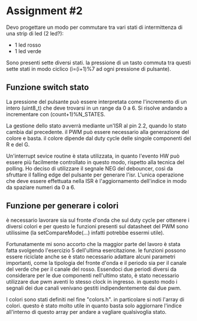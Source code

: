 # Assignment \#2

Devo progettare un modo per commutare tra vari stati di intermittenza di una strip di led (2 led?):

- 1 led rosso
- 1 led verde

Sono presenti sette diversi stati. la pressione di un tasto commuta tra questi sette stati in modo ciclico (i=(i+1)%7 ad ogni pressione di pulsante).

## Funzione switch stato

La pressione del pulsante può essere interpretata come l'incremento di un intero (uint8\_t) che deve trovarsi in un range da 0 a 6. Si risolve andando a incrementare con (count+1)%N\_STATES.

La gestione dello stato avverrà mediante un'ISR al pin 2.2, quando lo stato cambia dal precedente.
il PWM può essere necessario alla generazione del colore e basta. il colore dipende dal duty cycle delle singole componenti del R e del G.

Un'interrupt sevice routine è stata utilizzata, in quanto l'evento HW può essere più facilmente controllato in questo modo, rispetto alla tecnica del polling.
Ho deciso di utilizzare il segnale NEG del debouncer, così da sfruttare il falling edge del pulsante per generare l'isr.
L'unica operazione che deve essere effettuata nella ISR è l'aggiornamento dell'indice in modo da spaziare numeri da 0 a 6.

## Funzione per generare i colori

è necessario lavorare sia sul fronte d'onda che sul duty cycle per ottenere i diversi colori e per questo le funzioni presenti sul datasheet del PWM sono utilissime (la setCompareMode(...) infatti potrebbe essermi utile).

Fortunatamente mi sono accorto che la maggior parte del lavoro è stata fatta svolgendo l'esercizio 5 dell'ultima esercitazione. le funzioni possono essere riciclate anche se è stato necessario adattare alcuni parametri importanti, come la tipologia del fronte d'onda e il periodo sia per il canale del verde che per il canale del rosso. Essendoci due periodi diversi da considerare per le due componenti nell'ultimo stato, è stato necessario utilizzare due pwm aventi lo stesso clock in ingresso. in questo modo i segnali dei due canali venivano gestiti indipendentemente dai due pwm.

I colori sono stati definiti nel fine "colors.h". in particolare si noti l'array di colori. questo è stato molto utile in quanto basta solo aggiornare l'indice all'interno di questo array per andare a vagliare qualsivoglia stato.
